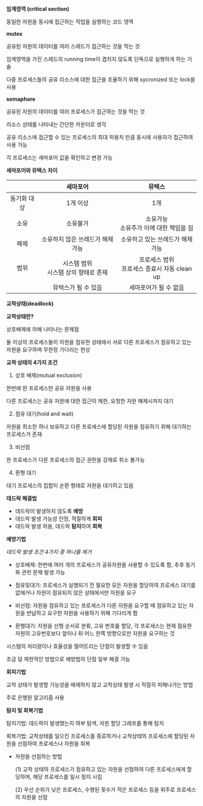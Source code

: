 **임계영역 (critical section)**

동일한 자원을 동시에 접근하는 작업을 실행하는 코드 영역

**mutex**

공유된 자원의 데이터를 여러 스레드가 접근하는 것을 막는 것

임계영역을 가진 스레드의 running time이 겹치지 않도록 단독으로 실행하게 하는 기술

다중 프로세스들의 공유 리소스에 대한 접근을 조율하기 위해 sycronized 또는 lock을 사용

**semaphore**

공유된 자원의 데이터를 여러 프로세스가 접근하는 것을 막는 것

리소스 상태를 나타내는 간단한 카운터로 생각

공유 리소스에 접근할 수 있는 프로세스의 최대 허용치 만큼 동시에 사용자가 접근하여 사용 가능

각 프로세스는 세마포어 값을 확인하고 변경 가능

**세마포어와 뮤텍스 차이**

|             |                 세마포어                 |                      뮤텍스                      |
| :---------: | :--------------------------------------: | :----------------------------------------------: |
| 동기화 대상 |                 1개 이상                 |                       1개                        |
|    소유     |                 소유불가                 |    소유가능<br />소유주가 이에 대한 책임을 짐    |
|    해제     |     소유하지 않은 쓰레드가 해제 가능     |         소유하고 있는 쓰레드가 해제 가능         |
|    범위     | 시스템 범위<br />시스템 상의 형태로 존재 | 프로세스 범위<br />프로세스 종료시 자동 clean up |
|             |           뮤텍스가 될 수 있음            |              세마포어가 될 수 없음               |



**교착상태(deadlock)**

**교착상태란?**

상호배제에 의해 나타나는 문제점

둘 이상의 프로세스들이 자원을 점유한 상태에서 서로 다른 프로세스가 점유하고 있는 자원을 요구하며 무한정 기다리는 현상

**교착 상태의 4가지 조건**

1. 상호 배제(mutual exclusion)

한번에 한 프로세스만 공유 자원을 사용

다른 프로세스는 공유 자원에 대한 접근이 제한, 요청한 자원 해제시까지 대기

2. 점유 대기(hold and wait)

자원을 최소한 하나 보유하고 다른 프로세스에 할당된 자원을 점유하기 위해 대기하는 프로세스가 존재

3. 비선점

한 프로세스가 다른 프로세스의 접근 권한을 강제로 취소 불가능

4. 환형 대기

대기 프로세스의 집합이 순환 형태로 자원을 대기하고 있음

**데드락 해결법**

- 데드락이 발생하지 않도록 **예방**
- 데드락 발생 가능성 인정, 적절하게 **회피**
- 데드락 발생 허용, 데드락 **탐지**하여 **회복**

**예방기법**

*데드락 발생 조건 4가지 중 하나를 제거*

- 상호배제: 한번에 여러 개의 프로세스가 공유자원을 사용할 수 있도록 함, 추후 동기화 관련 문제 발생 가능

- 점유및대기: 프로세스가 실행되기 전 필요한 모든 자원을 할당하여 프로세스 대기를 없애거나 자원이 점유되지 않은 상태에서만 자원을 요구

- 비선점: 자원을 점유하고 있는 프로세스가 다른 자원을 요구할 때 점유하고 있는 자원을 반납하고 요구한 자원을 사용하기 위해 기다리게 함

- 환형대기: 자원을 선형 순서로 분류, 고유 번호를 할당, 각 프로세스는  현재 점유한 자원의 고유번호보다 앞이나 뒤 어느 한쪽 방향으로만 자원을 요구하는 것

시스템의 처리량이나 효율성을 떨어트리는 단점이 발생할 수 있음

조금 덜 제한적인 방법으로 예방법의 단점 일부 해결 가능

**회피기법**

교착 상태가 발생할 가능성을 배제하지 않고 교착상태 발생 시 적절히 피해나가는 방법

주로 은행원 알고리즘 사용

**탐지 및 회복기법**

탐지기법: 데드락이 발생했는지 여부 탐색, 자원 할당 그래프를 통해 탐지

회복기법: 교착상태를 일으킨 프로세스를 종료하거나 교착상태의 프로세스에 할당된 자원을 선점하여 프로세스나 자원을 회복

- 자원을 선점하는 방법

  (1) 교착 상태의 프로세스가 점유하고 있는 자원을 선점하여 다른 프로세스에게 할당하며, 해당 프로세스를 일시 정지 시킴

  (2) 우선 순위가 낮은 프로세스, 수행된 횟수가 적은 프로세스 등을 위주로 프로세스의 자원을 선점


